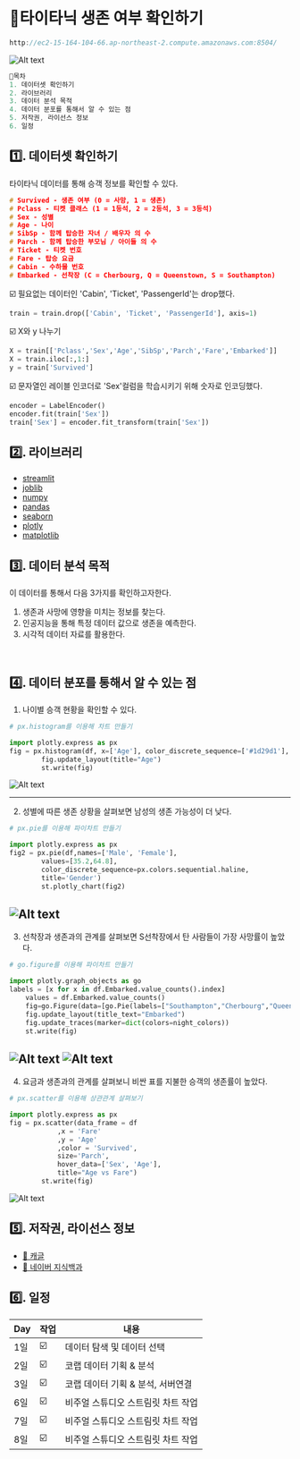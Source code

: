 # **🚢타이타닉 생존 여부 확인하기**
``` C
http://ec2-15-164-104-66.ap-northeast-2.compute.amazonaws.com:8504/
``` 
![Alt text](/data/img10.jpg)

``` C
📌목차
1. 데이터셋 확인하기
2. 라이브러리
3. 데이터 분석 목적
4. 데이터 분포를 통해서 알 수 있는 점
5. 저작권, 라이선스 정보
6. 일정
``` 

## 1️⃣. 데이터셋 확인하기
타이타닉 데이터를 통해 승객 정보를 확인할 수 있다.
``` C
# Survived - 생존 여부 (0 = 사망, 1 = 생존)
# Pclass - 티켓 클래스 (1 = 1등석, 2 = 2등석, 3 = 3등석)
# Sex - 성별
# Age - 나이
# SibSp - 함께 탑승한 자녀 / 배우자 의 수
# Parch - 함께 탑승한 부모님 / 아이들 의 수
# Ticket - 티켓 번호
# Fare - 탑승 요금
# Cabin - 수하물 번호
# Embarked - 선착장 (C = Cherbourg, Q = Queenstown, S = Southampton)
``` 
☑️ 필요없는 데이터인 'Cabin', 'Ticket', 'PassengerId'는 drop했다.
```python
train = train.drop(['Cabin', 'Ticket', 'PassengerId'], axis=1)
```
☑️ X와 y 나누기
```python
X = train[['Pclass','Sex','Age','SibSp','Parch','Fare','Embarked']]
X = train.iloc[:,1:]
y = train['Survived']
```
☑️ 문자열인 레이블 인코더로 'Sex'컬럼을 학습시키기 위해 숫자로 인코딩했다.
```python
encoder = LabelEncoder()
encoder.fit(train['Sex'])
train['Sex'] = encoder.fit_transform(train['Sex'])
```


## 2️⃣. 라이브러리
- [streamlit](https://streamlit.io/)   
- [joblib](https://joblib.readthedocs.io/en/latest/)
- [numpy](https://numpy.org/)
- [pandas](https://pandas.pydata.org/)
- [seaborn](https://seaborn.pydata.org/)
- [plotly](https://plotly.com/python/)
- [matplotlib](https://matplotlib.org/)



## 3️⃣. 데이터 분석 목적
이 데이터를 통해서 다음 3가지를 확인하고자한다.
1. 생존과 사망에 영향을 미치는 정보를 찾는다.
2. 인공지능을 통해 특정 데이터 값으로 생존을 예측한다.
3. 시각적 데이터 자료를 활용한다.

<br>

## 4️⃣. 데이터 분포를 통해서 알 수 있는 점

1. 나이별 승객 현황을 확인할 수 있다.

```python
# px.histogram를 이용해 차트 만들기

import plotly.express as px
fig = px.histogram(df, x=['Age'], color_discrete_sequence=['#1d29d1'], barmode='overlay')
        fig.update_layout(title="Age")
        st.write(fig)
```
![Alt text](/data/chart01.png)

---
2. 성별에 따른 생존 상황을 살펴보면
남성의 생존 가능성이 더 낮다.

```python
# px.pie를 이용해 파이차트 만들기

import plotly.express as px
fig2 = px.pie(df,names=['Male', 'Female'],
        values=[35.2,64.8],
        color_discrete_sequence=px.colors.sequential.haline,
        title='Gender')
        st.plotly_chart(fig2)

```
![Alt text](/data/chart02.png)
---

3. 선착장과 생존과의 관계를 살펴보면 S선착장에서 탄 사람들이 가장 사망률이 높았다.
```python
# go.figure를 이용해 파이차트 만들기

import plotly.graph_objects as go
labels = [x for x in df.Embarked.value_counts().index]
    values = df.Embarked.value_counts()
    fig=go.Figure(data=[go.Pie(labels=["Southampton","Cherbourg","Queenstown"],values=values,hole=.3,pull=[0,0,0.06,0])])
    fig.update_layout(title_text="Embarked")
    fig.update_traces(marker=dict(colors=night_colors))
    st.write(fig)
```
![Alt text](/data/chart03.png)
![Alt text](/data/chart04.png)
---

4. 요금과 생존과의 관계를 살펴보니 비싼 표를 지불한 승객의 생존률이 높았다.

```python
# px.scatter를 이용해 상관관계 살펴보기

import plotly.express as px
fig = px.scatter(data_frame = df
            ,x = 'Fare'
            ,y = 'Age'
            ,color = 'Survived',
            size='Parch',
            hover_data=['Sex', 'Age'],
            title="Age vs Fare")
        st.write(fig)
```
![Alt text](/data/chart05.png)


## 5️⃣. 저작권, 라이선스 정보
- [📁 캐글](https://www.kaggle.com/competitions/titanic)   
- [📁 네이버 지식백과](https://terms.naver.com/entry.naver?docId=3574197&cid=58940&categoryId=58956)


## 6️⃣. 일정

| Day | 작업 | 내용 |
| ------ | -- |----------- |
|  1일 | ☑️ | 데이터 탐색 및 데이터 선택 |
|  2일 | ☑️ | 코랩 데이터 기획 & 분석 |
|  3일 | ☑️ | 코랩 데이터 기획 & 분석, 서버연결 |
|  6일 | ☑️ | 비주얼 스튜디오 스트림릿 차트 작업 |
|  7일 | ☑️ | 비주얼 스튜디오 스트림릿 차트 작업 |
|  8일 | ☑️ | 비주얼 스튜디오 스트림릿 차트 작업 |

